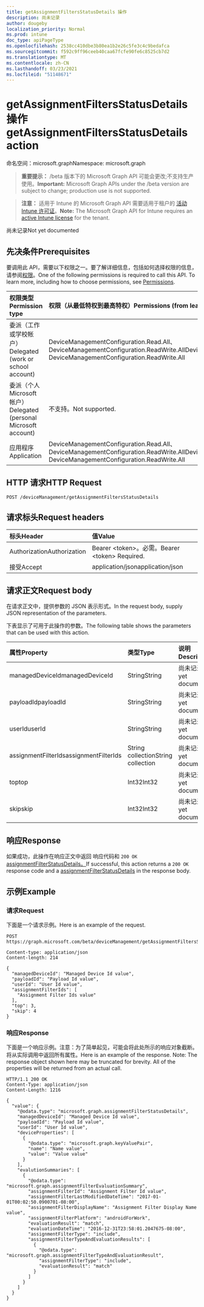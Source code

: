 ```yaml
---
title: getAssignmentFiltersStatusDetails 操作
description: 尚未记录
author: dougeby
localization_priority: Normal
ms.prod: intune
doc_type: apiPageType
ms.openlocfilehash: 2538cc410dbe3b80ea1b2e26c5fe3c4c9bedafca
ms.sourcegitcommit: f592c9ff96ceeb40caa67fcfe90fe6c8525cb7d2
ms.translationtype: MT
ms.contentlocale: zh-CN
ms.lasthandoff: 03/23/2021
ms.locfileid: "51148671"
---
```

# <a name="getassignmentfiltersstatusdetails-action"></a><span data-ttu-id="df7c6-103">getAssignmentFiltersStatusDetails 操作</span><span class="sxs-lookup"><span data-stu-id="df7c6-103">getAssignmentFiltersStatusDetails action</span></span>

<span data-ttu-id="df7c6-104">命名空间：microsoft.graph</span><span class="sxs-lookup"><span data-stu-id="df7c6-104">Namespace: microsoft.graph</span></span>

> <span data-ttu-id="df7c6-105">**重要提示：** /beta 版本下的 Microsoft Graph API 可能会更改;不支持生产使用。</span><span class="sxs-lookup"><span data-stu-id="df7c6-105">**Important:** Microsoft Graph APIs under the /beta version are subject to change; production use is not supported.</span></span>

> <span data-ttu-id="df7c6-106">**注意：** 适用于 Intune 的 Microsoft Graph API 需要适用于租户的 [活动 Intune 许可证](https://go.microsoft.com/fwlink/?linkid=839381)。</span><span class="sxs-lookup"><span data-stu-id="df7c6-106">**Note:** The Microsoft Graph API for Intune requires an [active Intune license](https://go.microsoft.com/fwlink/?linkid=839381) for the tenant.</span></span>

<span data-ttu-id="df7c6-107">尚未记录</span><span class="sxs-lookup"><span data-stu-id="df7c6-107">Not yet documented</span></span>

## <a name="prerequisites"></a><span data-ttu-id="df7c6-108">先决条件</span><span class="sxs-lookup"><span data-stu-id="df7c6-108">Prerequisites</span></span>
<span data-ttu-id="df7c6-p101">要调用此 API，需要以下权限之一。要了解详细信息，包括如何选择权限的信息，请参阅[权限](/graph/permissions-reference)。</span><span class="sxs-lookup"><span data-stu-id="df7c6-p101">One of the following permissions is required to call this API. To learn more, including how to choose permissions, see [Permissions](/graph/permissions-reference).</span></span>

|<span data-ttu-id="df7c6-111">权限类型</span><span class="sxs-lookup"><span data-stu-id="df7c6-111">Permission type</span></span>|<span data-ttu-id="df7c6-112">权限（从最低特权到最高特权）</span><span class="sxs-lookup"><span data-stu-id="df7c6-112">Permissions (from least to most privileged)</span></span>|
|:---|:---|
|<span data-ttu-id="df7c6-113">委派（工作或学校帐户）</span><span class="sxs-lookup"><span data-stu-id="df7c6-113">Delegated (work or school account)</span></span>|<span data-ttu-id="df7c6-114">DeviceManagementConfiguration.Read.All、DeviceManagementConfiguration.ReadWrite.All</span><span class="sxs-lookup"><span data-stu-id="df7c6-114">DeviceManagementConfiguration.Read.All, DeviceManagementConfiguration.ReadWrite.All</span></span>|
|<span data-ttu-id="df7c6-115">委派（个人 Microsoft 帐户）</span><span class="sxs-lookup"><span data-stu-id="df7c6-115">Delegated (personal Microsoft account)</span></span>|<span data-ttu-id="df7c6-116">不支持。</span><span class="sxs-lookup"><span data-stu-id="df7c6-116">Not supported.</span></span>|
|<span data-ttu-id="df7c6-117">应用程序</span><span class="sxs-lookup"><span data-stu-id="df7c6-117">Application</span></span>|<span data-ttu-id="df7c6-118">DeviceManagementConfiguration.Read.All、DeviceManagementConfiguration.ReadWrite.All</span><span class="sxs-lookup"><span data-stu-id="df7c6-118">DeviceManagementConfiguration.Read.All, DeviceManagementConfiguration.ReadWrite.All</span></span>|

## <a name="http-request"></a><span data-ttu-id="df7c6-119">HTTP 请求</span><span class="sxs-lookup"><span data-stu-id="df7c6-119">HTTP Request</span></span>
<!-- {
  "blockType": "ignored"
}
-->
``` http
POST /deviceManagement/getAssignmentFiltersStatusDetails
```

## <a name="request-headers"></a><span data-ttu-id="df7c6-120">请求标头</span><span class="sxs-lookup"><span data-stu-id="df7c6-120">Request headers</span></span>
|<span data-ttu-id="df7c6-121">标头</span><span class="sxs-lookup"><span data-stu-id="df7c6-121">Header</span></span>|<span data-ttu-id="df7c6-122">值</span><span class="sxs-lookup"><span data-stu-id="df7c6-122">Value</span></span>|
|:---|:---|
|<span data-ttu-id="df7c6-123">Authorization</span><span class="sxs-lookup"><span data-stu-id="df7c6-123">Authorization</span></span>|<span data-ttu-id="df7c6-124">Bearer &lt;token&gt;。必需。</span><span class="sxs-lookup"><span data-stu-id="df7c6-124">Bearer &lt;token&gt; Required.</span></span>|
|<span data-ttu-id="df7c6-125">接受</span><span class="sxs-lookup"><span data-stu-id="df7c6-125">Accept</span></span>|<span data-ttu-id="df7c6-126">application/json</span><span class="sxs-lookup"><span data-stu-id="df7c6-126">application/json</span></span>|

## <a name="request-body"></a><span data-ttu-id="df7c6-127">请求正文</span><span class="sxs-lookup"><span data-stu-id="df7c6-127">Request body</span></span>
<span data-ttu-id="df7c6-128">在请求正文中，提供参数的 JSON 表示形式。</span><span class="sxs-lookup"><span data-stu-id="df7c6-128">In the request body, supply JSON representation of the parameters.</span></span>

<span data-ttu-id="df7c6-129">下表显示了可用于此操作的参数。</span><span class="sxs-lookup"><span data-stu-id="df7c6-129">The following table shows the parameters that can be used with this action.</span></span>

|<span data-ttu-id="df7c6-130">属性</span><span class="sxs-lookup"><span data-stu-id="df7c6-130">Property</span></span>|<span data-ttu-id="df7c6-131">类型</span><span class="sxs-lookup"><span data-stu-id="df7c6-131">Type</span></span>|<span data-ttu-id="df7c6-132">说明</span><span class="sxs-lookup"><span data-stu-id="df7c6-132">Description</span></span>|
|:---|:---|:---|
|<span data-ttu-id="df7c6-133">managedDeviceId</span><span class="sxs-lookup"><span data-stu-id="df7c6-133">managedDeviceId</span></span>|<span data-ttu-id="df7c6-134">String</span><span class="sxs-lookup"><span data-stu-id="df7c6-134">String</span></span>|<span data-ttu-id="df7c6-135">尚未记录</span><span class="sxs-lookup"><span data-stu-id="df7c6-135">Not yet documented</span></span>|
|<span data-ttu-id="df7c6-136">payloadId</span><span class="sxs-lookup"><span data-stu-id="df7c6-136">payloadId</span></span>|<span data-ttu-id="df7c6-137">String</span><span class="sxs-lookup"><span data-stu-id="df7c6-137">String</span></span>|<span data-ttu-id="df7c6-138">尚未记录</span><span class="sxs-lookup"><span data-stu-id="df7c6-138">Not yet documented</span></span>|
|<span data-ttu-id="df7c6-139">userId</span><span class="sxs-lookup"><span data-stu-id="df7c6-139">userId</span></span>|<span data-ttu-id="df7c6-140">String</span><span class="sxs-lookup"><span data-stu-id="df7c6-140">String</span></span>|<span data-ttu-id="df7c6-141">尚未记录</span><span class="sxs-lookup"><span data-stu-id="df7c6-141">Not yet documented</span></span>|
|<span data-ttu-id="df7c6-142">assignmentFilterIds</span><span class="sxs-lookup"><span data-stu-id="df7c6-142">assignmentFilterIds</span></span>|<span data-ttu-id="df7c6-143">String collection</span><span class="sxs-lookup"><span data-stu-id="df7c6-143">String collection</span></span>|<span data-ttu-id="df7c6-144">尚未记录</span><span class="sxs-lookup"><span data-stu-id="df7c6-144">Not yet documented</span></span>|
|<span data-ttu-id="df7c6-145">top</span><span class="sxs-lookup"><span data-stu-id="df7c6-145">top</span></span>|<span data-ttu-id="df7c6-146">Int32</span><span class="sxs-lookup"><span data-stu-id="df7c6-146">Int32</span></span>|<span data-ttu-id="df7c6-147">尚未记录</span><span class="sxs-lookup"><span data-stu-id="df7c6-147">Not yet documented</span></span>|
|<span data-ttu-id="df7c6-148">skip</span><span class="sxs-lookup"><span data-stu-id="df7c6-148">skip</span></span>|<span data-ttu-id="df7c6-149">Int32</span><span class="sxs-lookup"><span data-stu-id="df7c6-149">Int32</span></span>|<span data-ttu-id="df7c6-150">尚未记录</span><span class="sxs-lookup"><span data-stu-id="df7c6-150">Not yet documented</span></span>|



## <a name="response"></a><span data-ttu-id="df7c6-151">响应</span><span class="sxs-lookup"><span data-stu-id="df7c6-151">Response</span></span>
<span data-ttu-id="df7c6-152">如果成功，此操作在响应正文中返回 响应代码和 `200 OK` [assignmentFilterStatusDetails。](../resources/intune-policyset-assignmentfilterstatusdetails.md)</span><span class="sxs-lookup"><span data-stu-id="df7c6-152">If successful, this action returns a `200 OK` response code and a [assignmentFilterStatusDetails](../resources/intune-policyset-assignmentfilterstatusdetails.md) in the response body.</span></span>

## <a name="example"></a><span data-ttu-id="df7c6-153">示例</span><span class="sxs-lookup"><span data-stu-id="df7c6-153">Example</span></span>

### <a name="request"></a><span data-ttu-id="df7c6-154">请求</span><span class="sxs-lookup"><span data-stu-id="df7c6-154">Request</span></span>
<span data-ttu-id="df7c6-155">下面是一个请求示例。</span><span class="sxs-lookup"><span data-stu-id="df7c6-155">Here is an example of the request.</span></span>
``` http
POST https://graph.microsoft.com/beta/deviceManagement/getAssignmentFiltersStatusDetails

Content-type: application/json
Content-length: 214

{
  "managedDeviceId": "Managed Device Id value",
  "payloadId": "Payload Id value",
  "userId": "User Id value",
  "assignmentFilterIds": [
    "Assignment Filter Ids value"
  ],
  "top": 3,
  "skip": 4
}
```

### <a name="response"></a><span data-ttu-id="df7c6-156">响应</span><span class="sxs-lookup"><span data-stu-id="df7c6-156">Response</span></span>
<span data-ttu-id="df7c6-p102">下面是一个响应示例。注意：为了简单起见，可能会将此处所示的响应对象截断。将从实际调用中返回所有属性。</span><span class="sxs-lookup"><span data-stu-id="df7c6-p102">Here is an example of the response. Note: The response object shown here may be truncated for brevity. All of the properties will be returned from an actual call.</span></span>
``` http
HTTP/1.1 200 OK
Content-Type: application/json
Content-Length: 1216

{
  "value": {
    "@odata.type": "microsoft.graph.assignmentFilterStatusDetails",
    "managedDeviceId": "Managed Device Id value",
    "payloadId": "Payload Id value",
    "userId": "User Id value",
    "deviceProperties": [
      {
        "@odata.type": "microsoft.graph.keyValuePair",
        "name": "Name value",
        "value": "Value value"
      }
    ],
    "evalutionSummaries": [
      {
        "@odata.type": "microsoft.graph.assignmentFilterEvaluationSummary",
        "assignmentFilterId": "Assignment Filter Id value",
        "assignmentFilterLastModifiedDateTime": "2017-01-01T00:02:50.0900701-08:00",
        "assignmentFilterDisplayName": "Assignment Filter Display Name value",
        "assignmentFilterPlatform": "androidForWork",
        "evaluationResult": "match",
        "evaluationDateTime": "2016-12-31T23:58:01.2047675-08:00",
        "assignmentFilterType": "include",
        "assignmentFilterTypeAndEvaluationResults": [
          {
            "@odata.type": "microsoft.graph.assignmentFilterTypeAndEvaluationResult",
            "assignmentFilterType": "include",
            "evaluationResult": "match"
          }
        ]
      }
    ]
  }
}
```




